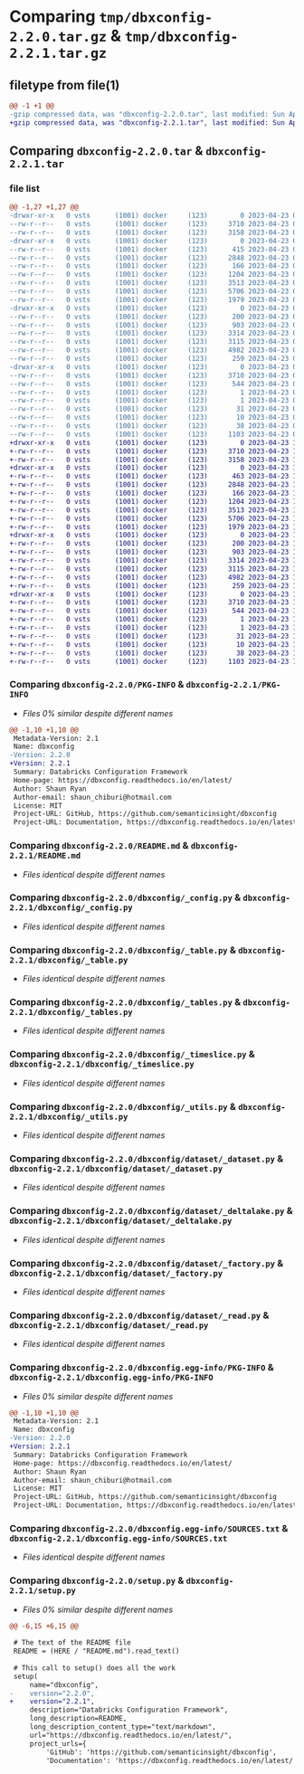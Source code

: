 # Comparing `tmp/dbxconfig-2.2.0.tar.gz` & `tmp/dbxconfig-2.2.1.tar.gz`

## filetype from file(1)

```diff
@@ -1 +1 @@
-gzip compressed data, was "dbxconfig-2.2.0.tar", last modified: Sun Apr 23 07:03:53 2023, max compression
+gzip compressed data, was "dbxconfig-2.2.1.tar", last modified: Sun Apr 23 10:12:01 2023, max compression
```

## Comparing `dbxconfig-2.2.0.tar` & `dbxconfig-2.2.1.tar`

### file list

```diff
@@ -1,27 +1,27 @@
-drwxr-xr-x   0 vsts      (1001) docker     (123)        0 2023-04-23 07:03:53.833813 dbxconfig-2.2.0/
--rw-r--r--   0 vsts      (1001) docker     (123)     3710 2023-04-23 07:03:53.833813 dbxconfig-2.2.0/PKG-INFO
--rw-r--r--   0 vsts      (1001) docker     (123)     3158 2023-04-23 07:02:56.000000 dbxconfig-2.2.0/README.md
-drwxr-xr-x   0 vsts      (1001) docker     (123)        0 2023-04-23 07:03:53.833813 dbxconfig-2.2.0/dbxconfig/
--rw-r--r--   0 vsts      (1001) docker     (123)      415 2023-04-23 07:02:56.000000 dbxconfig-2.2.0/dbxconfig/__init__.py
--rw-r--r--   0 vsts      (1001) docker     (123)     2848 2023-04-23 07:02:56.000000 dbxconfig-2.2.0/dbxconfig/_config.py
--rw-r--r--   0 vsts      (1001) docker     (123)      166 2023-04-23 07:02:56.000000 dbxconfig-2.2.0/dbxconfig/_stage_type.py
--rw-r--r--   0 vsts      (1001) docker     (123)     1204 2023-04-23 07:02:56.000000 dbxconfig-2.2.0/dbxconfig/_table.py
--rw-r--r--   0 vsts      (1001) docker     (123)     3513 2023-04-23 07:02:56.000000 dbxconfig-2.2.0/dbxconfig/_tables.py
--rw-r--r--   0 vsts      (1001) docker     (123)     5706 2023-04-23 07:02:56.000000 dbxconfig-2.2.0/dbxconfig/_timeslice.py
--rw-r--r--   0 vsts      (1001) docker     (123)     1979 2023-04-23 07:02:56.000000 dbxconfig-2.2.0/dbxconfig/_utils.py
-drwxr-xr-x   0 vsts      (1001) docker     (123)        0 2023-04-23 07:03:53.833813 dbxconfig-2.2.0/dbxconfig/dataset/
--rw-r--r--   0 vsts      (1001) docker     (123)      200 2023-04-23 07:02:56.000000 dbxconfig-2.2.0/dbxconfig/dataset/__init__.py
--rw-r--r--   0 vsts      (1001) docker     (123)      903 2023-04-23 07:02:56.000000 dbxconfig-2.2.0/dbxconfig/dataset/_dataset.py
--rw-r--r--   0 vsts      (1001) docker     (123)     3314 2023-04-23 07:02:56.000000 dbxconfig-2.2.0/dbxconfig/dataset/_deltalake.py
--rw-r--r--   0 vsts      (1001) docker     (123)     3115 2023-04-23 07:02:56.000000 dbxconfig-2.2.0/dbxconfig/dataset/_factory.py
--rw-r--r--   0 vsts      (1001) docker     (123)     4982 2023-04-23 07:02:56.000000 dbxconfig-2.2.0/dbxconfig/dataset/_read.py
--rw-r--r--   0 vsts      (1001) docker     (123)      259 2023-04-23 07:02:56.000000 dbxconfig-2.2.0/dbxconfig/dataset/_write.py
-drwxr-xr-x   0 vsts      (1001) docker     (123)        0 2023-04-23 07:03:53.833813 dbxconfig-2.2.0/dbxconfig.egg-info/
--rw-r--r--   0 vsts      (1001) docker     (123)     3710 2023-04-23 07:03:53.000000 dbxconfig-2.2.0/dbxconfig.egg-info/PKG-INFO
--rw-r--r--   0 vsts      (1001) docker     (123)      544 2023-04-23 07:03:53.000000 dbxconfig-2.2.0/dbxconfig.egg-info/SOURCES.txt
--rw-r--r--   0 vsts      (1001) docker     (123)        1 2023-04-23 07:03:53.000000 dbxconfig-2.2.0/dbxconfig.egg-info/dependency_links.txt
--rw-r--r--   0 vsts      (1001) docker     (123)        1 2023-04-23 07:03:53.000000 dbxconfig-2.2.0/dbxconfig.egg-info/not-zip-safe
--rw-r--r--   0 vsts      (1001) docker     (123)       31 2023-04-23 07:03:53.000000 dbxconfig-2.2.0/dbxconfig.egg-info/requires.txt
--rw-r--r--   0 vsts      (1001) docker     (123)       10 2023-04-23 07:03:53.000000 dbxconfig-2.2.0/dbxconfig.egg-info/top_level.txt
--rw-r--r--   0 vsts      (1001) docker     (123)       38 2023-04-23 07:03:53.833813 dbxconfig-2.2.0/setup.cfg
--rw-r--r--   0 vsts      (1001) docker     (123)     1103 2023-04-23 07:02:56.000000 dbxconfig-2.2.0/setup.py
+drwxr-xr-x   0 vsts      (1001) docker     (123)        0 2023-04-23 10:12:01.009899 dbxconfig-2.2.1/
+-rw-r--r--   0 vsts      (1001) docker     (123)     3710 2023-04-23 10:12:01.009899 dbxconfig-2.2.1/PKG-INFO
+-rw-r--r--   0 vsts      (1001) docker     (123)     3158 2023-04-23 10:11:08.000000 dbxconfig-2.2.1/README.md
+drwxr-xr-x   0 vsts      (1001) docker     (123)        0 2023-04-23 10:12:01.005899 dbxconfig-2.2.1/dbxconfig/
+-rw-r--r--   0 vsts      (1001) docker     (123)      463 2023-04-23 10:11:08.000000 dbxconfig-2.2.1/dbxconfig/__init__.py
+-rw-r--r--   0 vsts      (1001) docker     (123)     2848 2023-04-23 10:11:08.000000 dbxconfig-2.2.1/dbxconfig/_config.py
+-rw-r--r--   0 vsts      (1001) docker     (123)      166 2023-04-23 10:11:08.000000 dbxconfig-2.2.1/dbxconfig/_stage_type.py
+-rw-r--r--   0 vsts      (1001) docker     (123)     1204 2023-04-23 10:11:08.000000 dbxconfig-2.2.1/dbxconfig/_table.py
+-rw-r--r--   0 vsts      (1001) docker     (123)     3513 2023-04-23 10:11:08.000000 dbxconfig-2.2.1/dbxconfig/_tables.py
+-rw-r--r--   0 vsts      (1001) docker     (123)     5706 2023-04-23 10:11:08.000000 dbxconfig-2.2.1/dbxconfig/_timeslice.py
+-rw-r--r--   0 vsts      (1001) docker     (123)     1979 2023-04-23 10:11:08.000000 dbxconfig-2.2.1/dbxconfig/_utils.py
+drwxr-xr-x   0 vsts      (1001) docker     (123)        0 2023-04-23 10:12:01.009899 dbxconfig-2.2.1/dbxconfig/dataset/
+-rw-r--r--   0 vsts      (1001) docker     (123)      200 2023-04-23 10:11:08.000000 dbxconfig-2.2.1/dbxconfig/dataset/__init__.py
+-rw-r--r--   0 vsts      (1001) docker     (123)      903 2023-04-23 10:11:08.000000 dbxconfig-2.2.1/dbxconfig/dataset/_dataset.py
+-rw-r--r--   0 vsts      (1001) docker     (123)     3314 2023-04-23 10:11:08.000000 dbxconfig-2.2.1/dbxconfig/dataset/_deltalake.py
+-rw-r--r--   0 vsts      (1001) docker     (123)     3115 2023-04-23 10:11:08.000000 dbxconfig-2.2.1/dbxconfig/dataset/_factory.py
+-rw-r--r--   0 vsts      (1001) docker     (123)     4982 2023-04-23 10:11:08.000000 dbxconfig-2.2.1/dbxconfig/dataset/_read.py
+-rw-r--r--   0 vsts      (1001) docker     (123)      259 2023-04-23 10:11:08.000000 dbxconfig-2.2.1/dbxconfig/dataset/_write.py
+drwxr-xr-x   0 vsts      (1001) docker     (123)        0 2023-04-23 10:12:01.009899 dbxconfig-2.2.1/dbxconfig.egg-info/
+-rw-r--r--   0 vsts      (1001) docker     (123)     3710 2023-04-23 10:12:00.000000 dbxconfig-2.2.1/dbxconfig.egg-info/PKG-INFO
+-rw-r--r--   0 vsts      (1001) docker     (123)      544 2023-04-23 10:12:00.000000 dbxconfig-2.2.1/dbxconfig.egg-info/SOURCES.txt
+-rw-r--r--   0 vsts      (1001) docker     (123)        1 2023-04-23 10:12:00.000000 dbxconfig-2.2.1/dbxconfig.egg-info/dependency_links.txt
+-rw-r--r--   0 vsts      (1001) docker     (123)        1 2023-04-23 10:12:00.000000 dbxconfig-2.2.1/dbxconfig.egg-info/not-zip-safe
+-rw-r--r--   0 vsts      (1001) docker     (123)       31 2023-04-23 10:12:00.000000 dbxconfig-2.2.1/dbxconfig.egg-info/requires.txt
+-rw-r--r--   0 vsts      (1001) docker     (123)       10 2023-04-23 10:12:00.000000 dbxconfig-2.2.1/dbxconfig.egg-info/top_level.txt
+-rw-r--r--   0 vsts      (1001) docker     (123)       38 2023-04-23 10:12:01.009899 dbxconfig-2.2.1/setup.cfg
+-rw-r--r--   0 vsts      (1001) docker     (123)     1103 2023-04-23 10:11:08.000000 dbxconfig-2.2.1/setup.py
```

### Comparing `dbxconfig-2.2.0/PKG-INFO` & `dbxconfig-2.2.1/PKG-INFO`

 * *Files 0% similar despite different names*

```diff
@@ -1,10 +1,10 @@
 Metadata-Version: 2.1
 Name: dbxconfig
-Version: 2.2.0
+Version: 2.2.1
 Summary: Databricks Configuration Framework
 Home-page: https://dbxconfig.readthedocs.io/en/latest/
 Author: Shaun Ryan
 Author-email: shaun_chiburi@hotmail.com
 License: MIT
 Project-URL: GitHub, https://github.com/semanticinsight/dbxconfig
 Project-URL: Documentation, https://dbxconfig.readthedocs.io/en/latest/
```

### Comparing `dbxconfig-2.2.0/README.md` & `dbxconfig-2.2.1/README.md`

 * *Files identical despite different names*

### Comparing `dbxconfig-2.2.0/dbxconfig/_config.py` & `dbxconfig-2.2.1/dbxconfig/_config.py`

 * *Files identical despite different names*

### Comparing `dbxconfig-2.2.0/dbxconfig/_table.py` & `dbxconfig-2.2.1/dbxconfig/_table.py`

 * *Files identical despite different names*

### Comparing `dbxconfig-2.2.0/dbxconfig/_tables.py` & `dbxconfig-2.2.1/dbxconfig/_tables.py`

 * *Files identical despite different names*

### Comparing `dbxconfig-2.2.0/dbxconfig/_timeslice.py` & `dbxconfig-2.2.1/dbxconfig/_timeslice.py`

 * *Files identical despite different names*

### Comparing `dbxconfig-2.2.0/dbxconfig/_utils.py` & `dbxconfig-2.2.1/dbxconfig/_utils.py`

 * *Files identical despite different names*

### Comparing `dbxconfig-2.2.0/dbxconfig/dataset/_dataset.py` & `dbxconfig-2.2.1/dbxconfig/dataset/_dataset.py`

 * *Files identical despite different names*

### Comparing `dbxconfig-2.2.0/dbxconfig/dataset/_deltalake.py` & `dbxconfig-2.2.1/dbxconfig/dataset/_deltalake.py`

 * *Files identical despite different names*

### Comparing `dbxconfig-2.2.0/dbxconfig/dataset/_factory.py` & `dbxconfig-2.2.1/dbxconfig/dataset/_factory.py`

 * *Files identical despite different names*

### Comparing `dbxconfig-2.2.0/dbxconfig/dataset/_read.py` & `dbxconfig-2.2.1/dbxconfig/dataset/_read.py`

 * *Files identical despite different names*

### Comparing `dbxconfig-2.2.0/dbxconfig.egg-info/PKG-INFO` & `dbxconfig-2.2.1/dbxconfig.egg-info/PKG-INFO`

 * *Files 0% similar despite different names*

```diff
@@ -1,10 +1,10 @@
 Metadata-Version: 2.1
 Name: dbxconfig
-Version: 2.2.0
+Version: 2.2.1
 Summary: Databricks Configuration Framework
 Home-page: https://dbxconfig.readthedocs.io/en/latest/
 Author: Shaun Ryan
 Author-email: shaun_chiburi@hotmail.com
 License: MIT
 Project-URL: GitHub, https://github.com/semanticinsight/dbxconfig
 Project-URL: Documentation, https://dbxconfig.readthedocs.io/en/latest/
```

### Comparing `dbxconfig-2.2.0/dbxconfig.egg-info/SOURCES.txt` & `dbxconfig-2.2.1/dbxconfig.egg-info/SOURCES.txt`

 * *Files identical despite different names*

### Comparing `dbxconfig-2.2.0/setup.py` & `dbxconfig-2.2.1/setup.py`

 * *Files 0% similar despite different names*

```diff
@@ -6,15 +6,15 @@
 
 # The text of the README file
 README = (HERE / "README.md").read_text()
 
 # This call to setup() does all the work
 setup(
     name="dbxconfig",
-    version="2.2.0",
+    version="2.2.1",
     description="Databricks Configuration Framework",
     long_description=README,
     long_description_content_type="text/markdown",
     url="https://dbxconfig.readthedocs.io/en/latest/",
     project_urls={
         'GitHub': 'https://github.com/semanticinsight/dbxconfig',
         'Documentation': 'https://dbxconfig.readthedocs.io/en/latest/'
```


